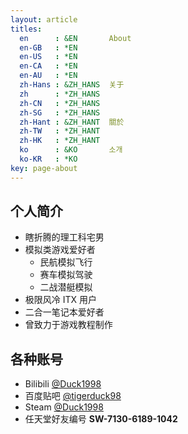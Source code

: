 ```yaml
---
layout: article
titles:
  en      : &EN       About
  en-GB   : *EN
  en-US   : *EN
  en-CA   : *EN
  en-AU   : *EN
  zh-Hans : &ZH_HANS  关于
  zh      : *ZH_HANS
  zh-CN   : *ZH_HANS
  zh-SG   : *ZH_HANS
  zh-Hant : &ZH_HANT  關於
  zh-TW   : *ZH_HANT
  zh-HK   : *ZH_HANT
  ko      : &KO       소개
  ko-KR   : *KO
key: page-about
---
```

## 个人简介
- 瞎折腾的理工科宅男
- 模拟类游戏爱好者
  - 民航模拟飞行
  - 赛车模拟驾驶
  - 二战潜艇模拟
- 极限风冷 ITX 用户
- 二合一笔记本爱好者
- 曾致力于游戏教程制作

## 各种账号
- Bilibili [@Duck1998](https://space.bilibili.com/5245625/)
- 百度贴吧 [@tigerduck98](http://tieba.baidu.com/home/main?un=tigerduck98)
- Steam [@Duck1998](https://steamcommunity.com/id/tigerduck98/)
- 任天堂好友编号 **SW-7130-6189-1042**
